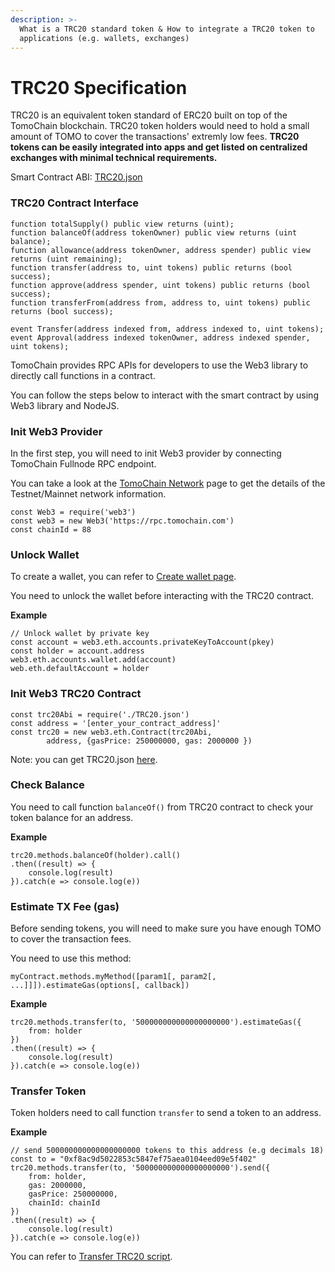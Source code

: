 ```yaml
---
description: >-
  What is a TRC20 standard token & How to integrate a TRC20 token to
  applications (e.g. wallets, exchanges)
---
```


# TRC20 Specification

TRC20 is an equivalent token standard of ERC20 built on top of the TomoChain blockchain. TRC20 token holders would need to hold a small amount of TOMO to cover the transactions' extremly low fees. **TRC20 tokens can be easily integrated into apps and get listed on centralized exchanges with minimal technical requirements.** 

Smart Contract ABI: [TRC20.json](https://raw.githubusercontent.com/tomochain/trc20/master/TRC20.json)

### TRC20 Contract Interface

```text
function totalSupply() public view returns (uint);
function balanceOf(address tokenOwner) public view returns (uint balance);
function allowance(address tokenOwner, address spender) public view returns (uint remaining);
function transfer(address to, uint tokens) public returns (bool success);
function approve(address spender, uint tokens) public returns (bool success);
function transferFrom(address from, address to, uint tokens) public returns (bool success);

event Transfer(address indexed from, address indexed to, uint tokens);
event Approval(address indexed tokenOwner, address indexed spender, uint tokens);
```

TomoChain provides RPC APIs for developers to use the Web3 library to directly call functions in a  contract.

You can follow the steps below to interact with the smart contract by using Web3 library and NodeJS.

### Init Web3 Provider

In the first step, you will need to init Web3 provider by connecting TomoChain Fullnode RPC endpoint.

You can take a look at the [TomoChain Network](https://docs.tomochain.com/general/networks/) page to get the details of the Testnet/Mainnet network information.

```text
const Web3 = require('web3')
const web3 = new Web3('https://rpc.tomochain.com')
const chainId = 88
```

### Unlock Wallet

To create a wallet, you can refer to [Create wallet page](https://docs.tomochain.com/developers/integrations/#create-wallet).

You need to unlock the wallet before interacting with the TRC20 contract. 

**Example**

```text
// Unlock wallet by private key
const account = web3.eth.accounts.privateKeyToAccount(pkey)
const holder = account.address
web3.eth.accounts.wallet.add(account)
web.eth.defaultAccount = holder
```

### Init Web3 TRC20 Contract

```text
const trc20Abi = require('./TRC20.json')
const address = '[enter_your_contract_address]'
const trc20 = new web3.eth.Contract(trc20Abi,
        address, {gasPrice: 250000000, gas: 2000000 })
```

Note: you can get TRC20.json [here](https://raw.githubusercontent.com/tomochain/trc20/master/TRC20.json). 

### Check Balance

You need to call function `balanceOf()` from TRC20 contract to check your token balance for an address.

**Example**

```text
trc20.methods.balanceOf(holder).call()
.then((result) => {
    console.log(result)
}).catch(e => console.log(e))
```

### Estimate TX Fee \(gas\)

Before sending tokens, you will need to make sure you have enough TOMO to cover the transaction fees. 

You need to use this method:

```text
myContract.methods.myMethod([param1[, param2[, ...]]]).estimateGas(options[, callback])
```

**Example**

```text
trc20.methods.transfer(to, '500000000000000000000').estimateGas({
    from: holder
})
.then((result) => {
    console.log(result)
}).catch(e => console.log(e))
```

### Transfer Token

Token holders need to call function `transfer` to send a token to an address. 

**Example**

```text
// send 500000000000000000000 tokens to this address (e.g decimals 18)
const to = "0xf8ac9d5022853c5847ef75aea0104eed09e5f402"
trc20.methods.transfer(to, '500000000000000000000').send({
    from: holder,
    gas: 2000000,
    gasPrice: 250000000,
    chainId: chainId
})
.then((result) => {
    console.log(result)
}).catch(e => console.log(e))
```

You can refer to  [Transfer TRC20 script](https://gist.github.com/thanhson1085/3c831416287b0c1f4afbf9fcb3aa05dc). 

